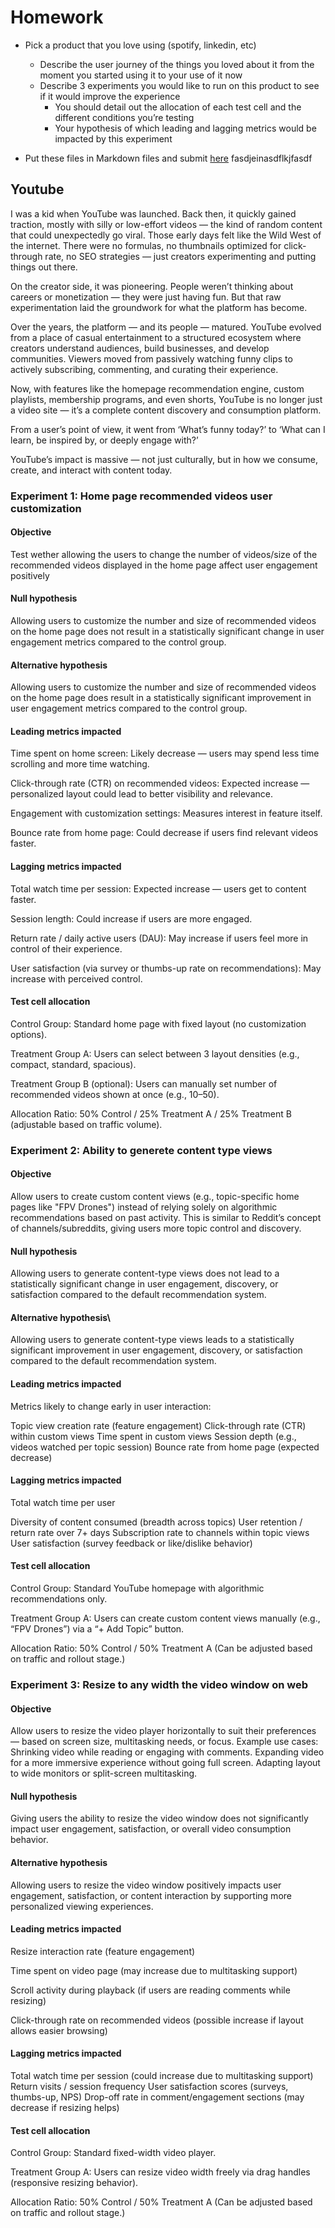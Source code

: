 # Homework

- Pick a product that you love using (spotify, linkedin, etc)
  - Describe the user journey of the things you loved about it from the moment you started using it to your use of it now
  - Describe 3 experiments you would like to run on this product to see if it would improve the experience
    - You should detail out the allocation of each test cell and the different conditions you’re testing
    - Your hypothesis of which leading and lagging metrics would be impacted by this experiment
  
- Put these files in Markdown files and submit [here](https://bootcamp.techcreator.io/assignments)
fasdjeinasdflkjfasdf

## Youtube

I was a kid when YouTube was launched. Back then, it quickly gained traction, mostly with silly or low-effort videos — the kind of random content that could unexpectedly go viral. Those early days felt like the Wild West of the internet. There were no formulas, no thumbnails optimized for click-through rate, no SEO strategies — just creators experimenting and putting things out there.

On the creator side, it was pioneering. People weren’t thinking about careers or monetization — they were just having fun. But that raw experimentation laid the groundwork for what the platform has become.

Over the years, the platform — and its people — matured. YouTube evolved from a place of casual entertainment to a structured ecosystem where creators understand audiences, build businesses, and develop communities. Viewers moved from passively watching funny clips to actively subscribing, commenting, and curating their experience.

Now, with features like the homepage recommendation engine, custom playlists, membership programs, and even shorts, YouTube is no longer just a video site — it’s a complete content discovery and consumption platform.

From a user’s point of view, it went from ‘What’s funny today?’ to ‘What can I learn, be inspired by, or deeply engage with?’

YouTube’s impact is massive — not just culturally, but in how we consume, create, and interact with content today.

### Experiment 1: Home page recommended videos user customization
#### Objective
Test wether allowing the users to change the number of videos/size of the recommended videos displayed in the home page affect user engagement positively
#### Null hypothesis
Allowing users to customize the number and size of recommended videos on the home page does not result in a statistically significant change in user engagement metrics compared to the control group.
#### Alternative hypothesis
Allowing users to customize the number and size of recommended videos on the home page does result in a statistically significant improvement in user engagement metrics compared to the control group.

#### Leading metrics impacted
Time spent on home screen:
Likely decrease — users may spend less time scrolling and more time watching.

Click-through rate (CTR) on recommended videos:
Expected increase — personalized layout could lead to better visibility and relevance.

Engagement with customization settings:
Measures interest in feature itself.

Bounce rate from home page:
Could decrease if users find relevant videos faster.

#### Lagging metrics impacted
Total watch time per session:
Expected increase — users get to content faster.

Session length:
Could increase if users are more engaged.

Return rate / daily active users (DAU):
May increase if users feel more in control of their experience.

User satisfaction (via survey or thumbs-up rate on recommendations):
May increase with perceived control.

#### Test cell allocation

Control Group:
Standard home page with fixed layout (no customization options).

Treatment Group A:
Users can select between 3 layout densities (e.g., compact, standard, spacious).

Treatment Group B (optional):
Users can manually set number of recommended videos shown at once (e.g., 10–50).

Allocation Ratio:
50% Control / 25% Treatment A / 25% Treatment B (adjustable based on traffic volume).

### Experiment 2: Ability to generete content type views
#### Objective
Allow users to create custom content views (e.g., topic-specific home pages like "FPV Drones") instead of relying solely on algorithmic recommendations based on past activity.
This is similar to Reddit’s concept of channels/subreddits, giving users more topic control and discovery.

#### Null hypothesis
Allowing users to generate content-type views does not lead to a statistically significant change in user engagement, discovery, or satisfaction compared to the default recommendation system.

#### Alternative hypothesis\
Allowing users to generate content-type views leads to a statistically significant improvement in user engagement, discovery, or satisfaction compared to the default recommendation system.

#### Leading metrics impacted
Metrics likely to change early in user interaction:

  Topic view creation rate (feature engagement)
  Click-through rate (CTR) within custom views
  Time spent in custom views
  Session depth (e.g., videos watched per topic session)
  Bounce rate from home page (expected decrease)

#### Lagging metrics impacted
Total watch time per user

  Diversity of content consumed (breadth across topics)
  User retention / return rate over 7+ days
  Subscription rate to channels within topic views
  User satisfaction (survey feedback or like/dislike behavior)

#### Test cell allocation
Control Group:
Standard YouTube homepage with algorithmic recommendations only.

Treatment Group A:
Users can create custom content views manually (e.g., “FPV Drones”) via a “+ Add Topic” button.

Allocation Ratio:
50% Control / 50% Treatment A 
(Can be adjusted based on traffic and rollout stage.)


### Experiment 3: Resize to any width the video window on web
#### Objective
Allow users to resize the video player horizontally to suit their preferences — based on screen size, multitasking needs, or focus.
Example use cases:
  Shrinking video while reading or engaging with comments.
  Expanding video for a more immersive experience without going full screen.
  Adapting layout to wide monitors or split-screen multitasking.

#### Null hypothesis
Giving users the ability to resize the video window does not significantly impact user engagement, satisfaction, or overall video consumption behavior.

#### Alternative hypothesis
Allowing users to resize the video window positively impacts user engagement, satisfaction, or content interaction by supporting more personalized viewing experiences.

#### Leading metrics impacted
Resize interaction rate (feature engagement)

Time spent on video page
(may increase due to multitasking support)

Scroll activity during playback
(if users are reading comments while resizing)

Click-through rate on recommended videos (possible increase if layout allows easier browsing)


#### Lagging metrics impacted
Total watch time per session (could increase due to multitasking support)
Return visits / session frequency
User satisfaction scores (surveys, thumbs-up, NPS)
Drop-off rate in comment/engagement sections (may decrease if resizing helps)

#### Test cell allocation
Control Group:
Standard fixed-width video player.

Treatment Group A:
Users can resize video width freely via drag handles (responsive resizing behavior).

Allocation Ratio:
50% Control / 50% Treatment A 
(Can be adjusted based on traffic and rollout stage.)
